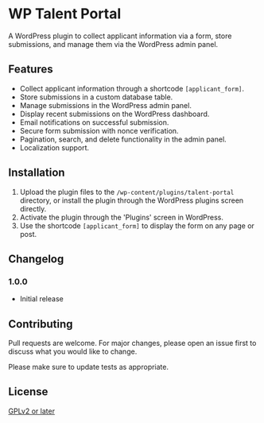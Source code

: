 # WP Talent Portal

A WordPress plugin to collect applicant information via a form, store submissions, and manage them via the WordPress admin panel.

## Features

- Collect applicant information through a shortcode `[applicant_form]`.
- Store submissions in a custom database table.
- Manage submissions in the WordPress admin panel.
- Display recent submissions on the WordPress dashboard.
- Email notifications on successful submission.
- Secure form submission with nonce verification.
- Pagination, search, and delete functionality in the admin panel.
- Localization support.

## Installation

1. Upload the plugin files to the `/wp-content/plugins/talent-portal` directory, or install the plugin through the WordPress plugins screen directly.
2. Activate the plugin through the 'Plugins' screen in WordPress.
3. Use the shortcode `[applicant_form]` to display the form on any page or post.

## Changelog

### 1.0.0

- Initial release

## Contributing

Pull requests are welcome. For major changes, please open an issue first to discuss what you would like to change.

Please make sure to update tests as appropriate.

## License

[GPLv2 or later](http://www.gnu.org/licenses/gpl-2.0.html)
